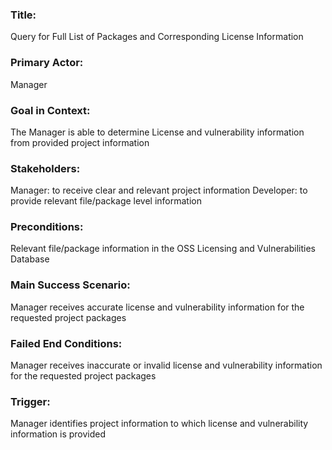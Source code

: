 ### Title: 
Query for Full List of Packages and Corresponding License Information
### Primary Actor:
Manager
### Goal in Context:
The Manager is able to determine License and vulnerability information from provided project information
### Stakeholders:
Manager: to receive clear and relevant project information
Developer: to provide relevant file/package level information
### Preconditions:
Relevant file/package information in the OSS Licensing and Vulnerabilities Database
### Main Success Scenario:
Manager receives accurate license and vulnerability information for the requested project packages
### Failed End Conditions:
Manager receives inaccurate or invalid license and vulnerability information for the requested project packages
### Trigger:
Manager identifies project information to which license and vulnerability information is provided
